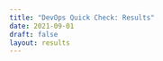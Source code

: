 ```yaml
---
title: "DevOps Quick Check: Results"
date: 2021-09-01
draft: false
layout: results
---
```


<!-- No content is defined here. All page elements are defined in the template "single.html" for the "quickcheck" section -->